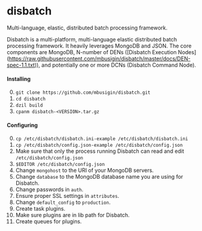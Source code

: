 disbatch
========

Multi-language, elastic, distributed batch processing framework.

Disbatch is a multi-platform, multi-language elastic distributed batch
processing framework. It heavily leverages MongoDB and JSON. The core components
are MongoDB, N-number of DENs ([Disbatch Execution Nodes]
(https://raw.githubusercontent.com/mbusigin/disbatch/master/docs/DEN-spec-1.1.txt)),
and potentially one or more DCNs (Disbatch Command Node).

#### Installing

0. `git clone https://github.com/mbusigin/disbatch.git`
0. `cd disbatch`
0. `dzil build`
0. `cpanm disbatch-<VERSION>.tar.gz`

#### Configuring

0. `cp /etc/disbatch/disbatch.ini-example /etc/disbatch/disbatch.ini`
0. `cp /etc/disbatch/config.json-example /etc/disbatch/config.json`
0. Make sure that only the process running Disbatch can read and edit
   `/etc/disbatch/config.json`
0. `$EDITOR /etc/disbatch/config.json`
  0. Change `mongohost` to the URI of your MongoDB servers.
  0. Change `database` to the MongoDB database name you are using for Disbatch.
  0. Change passwords in `auth`.
  0. Ensure proper SSL settings in `attributes`.
  0. Change `default_config` to `production`.
0. Create task plugins.
0. Make sure plugins are in lib path for Disbatch.
0. Create queues for plugins.
